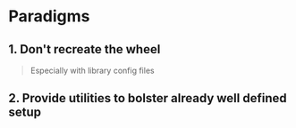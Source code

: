 # Paradigms

## 1. Don't recreate the wheel

> Especially with library config files

## 2. Provide utilities to bolster already well defined setup
